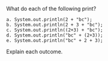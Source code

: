 What do each of the following print?
```
a. System.out.println(2 + "bc");
b. System.out.println(2 + 3 + "bc");
c. System.out.println((2+3) + "bc");
d. System.out.println("bc" + (2+3));
e. System.out.println("bc" + 2 + 3);
```
Explain each outcome.
